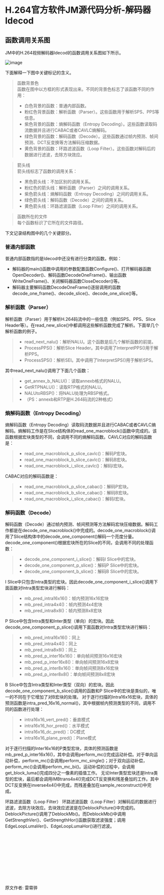 # H.264官方软件JM源代码分析-解码器ldecod

## 函数调用关系图

JM中的H.264视频解码器ldecod的函数调用关系图如下所示。

![image](https://user-images.githubusercontent.com/87458342/127280008-eb5c551e-79ee-4e98-8004-e2eed3784d0f.png)

下面解释一下图中关键标记的含义。

>函数背景色<br/>
>函数在图中以方框的形式表现出来。不同的背景色标志了该函数不同的作用：<br/>
>* 白色背景的函数：普通内部函数。
>* 粉红色背景函数：解析函数（Parser）。这些函数用于解析SPS、PPS等信息。
>* 紫色背景的函数：熵解码函数（Entropy Decoding）。这些函数读取码流数据并且进行CABAC或者CAVLC熵解码。
>* 绿色背景的函数：解码函数（Decode）。这些函数通过帧内预测、帧间预测、DCT反变换等方法解码压缩数据。
>* 黄色背景的函数：环路滤波函数（Loop Filter）。这些函数对解码后的数据进行滤波，去除方块效应。

>箭头线<br/>
>箭头线标志了函数的调用关系：<br/>
>* 黑色箭头线：不加区别的调用关系。
>* 粉红色的箭头线：解析函数（Parser）之间的调用关系。
>* 紫色箭头线：熵解码函数（Entropy Decoding）之间的调用关系。
>* 绿色箭头线：解码函数（Decode）之间的调用关系。
>* 黄色箭头线：环路滤波函数（Loop Filter）之间的调用关系。
 
>函数所在的文件<br/>
>每个函数标识了它所在的文件路径。

下文记录结构图中的几个关键部分。

### 普通内部函数
普通内部函数指的是ldecod中还没有进行分类的函数。例如：
* 解码器的main()函数中调用的参数配置函数Configure()、打开解码器函数OpenDecoder()、解码函数DecodeOneFrame()、输出函数WriteOneFrame()、关闭解码器函数CloseDecoder()等。
* 解码器主要解码函数DecodeOneFrame()逐层调用的函数decode_one_frame()、decode_slice()、decode_one_slice()等。

### 解析函数（Parser）
解析函数（Parser）用于解析H.264码流中的一些信息（例如SPS、PPS、Slice Header等）。在read_new_slice()中都调用这些解析函数完成了解析。下面举几个解析函数的例子。
>* read_next_nalu()：解析NALU。这个函数是后几个解析函数的前提。
>* ProcessPPS()：解析Slice Header。其中调用了InterpretPPS()用于解析PPS。
>* ProcessSPS()：解析SEI。其中调用了InterpretSPS()用于解析SPS。

其中read_next_nalu()调用了下面几个函数：
>* get_annex_b_NALU()：读取annexb格式的NALU。
>* GetRTPNALU()：读取RTP格式的NALU。
>* NALUtoRBSP()：将NALU处理为RBSP格式。
>* （PS：annexb和RTP是H.264码流的2种格式）

### 熵解码函数（Entropy Decoding）
熵解码函数（Entropy Decoding）读取码流数据并且进行CABAC或者CAVLC熵解码。熵解码工作是在Slice结构体的read_one_macroblock()函数中完成的。该函数根据宏块类型的不同，会调用不同的熵解码函数。CAVLC对应的解码函数是：

>* read_one_macroblock_p_slice_cavlc()：解码P宏块。
>* read_one_macroblock_b_slice_cavlc()：解码B宏块。
>* read_one_macroblock_i_slice_cavlc()：解码I宏块。

CABAC对应的解码函数是：
>* read_one_macroblock_p_slice_cabac()：解码P宏块。
>* read_one_macroblock_b_slice_cabac()：解码B宏块。
>* read_one_macroblock_i_slice_cabac()：解码I宏块。

### 解码函数（Decode）

解码函数（Decode）通过帧内预测、帧间预测等方法解码宏块压缩数据。解码工作都是在decode_one_macroblock()中完成的。decode_one_macroblock()调用了Slice结构体中的decode_one_component()解码一个亮度分量。decode_one_component()根据宏块所在的Slice的不同，会调用不同的处理函数：

>* decode_one_component_i_slice()：解码I Slice中的宏块。
>* decode_one_component_p_slice()：解码P Slice中的宏块。
>* decode_one_component_b_slice()：解码B Slice中的宏块。

I Slice中只包含Intra类型的宏块。因此decode_one_component_i_slice()调用下面函数对Intra类型宏块进行解码：

>* mb_pred_intra16x16()：帧内预测16x16宏块
>* mb_pred_intra4x4()：帧内预测4x4宏块
>* mb_pred_intra8x8()：帧内预测8x8宏块

P Slice中包含Intra类型和Inter类型（单向）的宏块。因此decode_one_component_p_slice()调用下面函数对Intra类型宏块进行解码：

>* mb_pred_intra16x16()：同上
>* mb_pred_intra4x4()：同上
>* mb_pred_intra8x8()：同上
>* mb_pred_p_inter16x16()：单向帧间预测16x16宏块
>* mb_pred_p_inter16x8()：单向帧间预测16x8宏块
>* mb_pred_p_inter8x16()：单向帧间预测8x16宏块
>* mb_pred_p_inter8x8()：单向帧间预测8x8宏块

B Slice中包含Intra类型和Inter类型（双向）的宏块。因此decode_one_component_b_slice()调用的函数和P Slice中的宏块是类似的，唯一的不同在于它增加了对B宏块的处理。
对于逐行扫描的Intra16x16宏块，具体的预测函数是intra_pred_16x16_normal()，其中根据帧内预测类型的不同，调用不同的函数进行处理：

>* intra16x16_vert_pred()：垂直模式
>* intra16x16_hor_pred()：水平模式
>* intra16x16_dc_pred()：DC模式
>* intra16x16_plane_pred()：Plane模式

对于逐行扫描的Inter16x16的P类型宏块，具体的预测函数是mb_pred_p_inter16x16()，其中会调用perform_mc()完成运动补偿。对于单向运动补偿，perform_mc()会调用perform_mc_single()；对于双向运动补偿，perform_mc()会调用perform_mc_bi()。运动补偿的过程中，会调用get_block_luma()完成四分之一像素的插值工作。
无论Inter类型宏块还是Intra类型的宏块，最后都会调用iMBtrans4x4()完成DCT反变换和残差叠加的工作。其中DCT反变换在inverse4x4()中完成，而残差叠加在sample_reconstruct()中完成。

环路滤波函数（Loop Filter）
环路滤波函数（Loop Filter）对解码后的数据进行滤波，去除方块效应。去块效应滤波是在DeblockPicture()中完成的。DeblockPicture()调用了DeblockMb()。而DeblockMb()中调用GetStrengthVer()、GetStrengthHor()函数获取滤波强度；调用EdgeLoopLumaVer()、EdgeLoopLumaHor()进行滤波。

<br/>
<br/>
<br/>
<br/>
<br/>
<br/>
<br/>
<br/>
<br/>

原文作者: 雷霄骅
